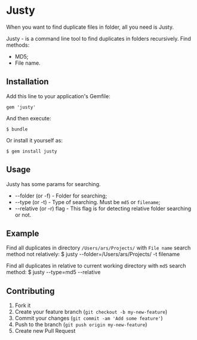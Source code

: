# Justy

When you want to find duplicate files in folder, all you need is Justy.

Justy - is a command line tool to find duplicates in folders recursively.
Find methods:

* MD5;
* File name.

## Installation

Add this line to your application's Gemfile:

    gem 'justy'

And then execute:

    $ bundle

Or install it yourself as:

    $ gem install justy

## Usage

Justy has some params for searching.

* --folder (or -f) - Folder for searching;
* --type (or -t) - Type of searching. Must be `md5` or `filename`;
* --relative (or -r) flag - This flag is for detecting relative folder searching or not. 


## Example 
Find all duplicates in directory `/Users/ars/Projects/` with `File name` search method not relatively:
    $ justy --folder=/Users/ars/Projects/ -t filename

Find all duplicates in relative to current working directory with `md5` search method:
    $ justy --type=md5 --relative

## Contributing

1. Fork it
2. Create your feature branch (`git checkout -b my-new-feature`)
3. Commit your changes (`git commit -am 'Add some feature'`)
4. Push to the branch (`git push origin my-new-feature`)
5. Create new Pull Request
